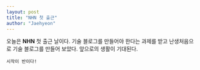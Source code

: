 ```yaml
---
layout: post
title: "NHN 첫 출근"
author: "Jaehyeon"
---
```


오늘은 **NHN** 첫 출근 날이다. 기술 블로그를 만들어야 한다는 과제를 받고 난생처음으로 기술 블로그를 만들어 보았다. 앞으로의 생활이 기대된다.

`시작이 반이다!`
